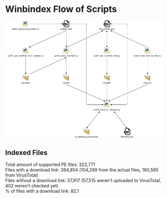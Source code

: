 # Winbindex Flow of Scripts

![winbindex-scripts-flow.png](winbindex-scripts-flow.png)

## Indexed Files

<!--FileStats-->
Total amount of supported PE files: 322,771  
Files with a download link: 264,854 (104,269 from the actual files, 160,585 from VirusTotal)  
Files without a download link: 57,917 (57,515 weren't uploaded to VirusTotal, 402 weren't checked yet)  
% of files with a download link: 82.1  
<!--/FileStats-->
